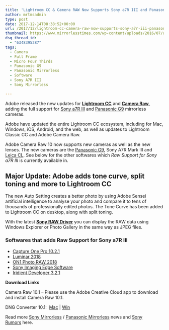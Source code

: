 ```yaml
---
title: 'Lightroom CC & Camera RAW Now Supports Sony a7R III and Panasonic G9'
author: mrtmsadmin
type: post
date: 2017-12-14T08:38:52+00:00
url: /2017/12/lightroom-cc-camera-raw-now-supports-sony-a7r-iii-panasonic-g9/
thumbnail: https://www.mirrorlesstimes.com/wp-content/uploads/2016/07/adobe-camera-raw-9-6-1.jpg
dsq_thread_id:
  - "6348395287"
tags:
  - Camera
  - Full Frame
  - Micro Four Thirds
  - Panasonic G9
  - Panasonic Mirrorless
  - Software
  - Sony A7R III
  - Sony Mirrorless

---
```

Adobe released the new updates for **<a href="https://helpx.adobe.com/lightroom-cc/using/whats-new.html" target="_blank" rel="noopener nofollow external noreferrer" data-wpel-link="external">Lightroom CC</a>** and **<a href="https://helpx.adobe.com/camera-raw/using/supported-cameras.html" target="_blank" rel="noopener nofollow external noreferrer" data-wpel-link="external">Camera Raw</a>**, adding the full support for <a href="https://www.mirrorlesstimes.com/tag/sony-a7r-iii/" target="_blank" rel="noopener" data-wpel-link="internal">Sony a7R III</a> and [Panasonic G9][1] mirrorless cameras.

Adobe have updated the entire Lightroom CC ecosystem, including for Mac, Windows, iOS, Android, and the web, as well as updates to Lightroom Classic CC and Adobe Camera Raw.

Adobe Camera Raw 10 now supports new cameras as well as the new lenses. The new cameras are the <a href="https://aax-us-east.amazon-adsystem.com/x/c/QvsdPZTkggGjctCxt16GXN8AAAFgVCer2AEAAAFKAYNsdGs/https://assoc-redirect.amazon.com/g/r/http://www.amazon.com/PANASONIC-Mirrorless-Megapixels-High-Resolution-DC-G9KBODY/dp/B0774KTV1X/ref=as_at/?imprToken=n7NURD9mGav8ILu2SsFmXw&slotNum=1&ie=UTF8&qid=1513069247&sr=8-1&keywords=Panasonic+G9&linkCode=sl1&tag=daicamnew-20&linkId=fc50eb8afc43b78f85e5f15f54ae29c4" target="_blank" rel="noopener">Panasonic G9</a>, Sony A7R Mark III and [Leica CL][2]. See below for the other softwares which _Raw Support for Sony a7R III_ is currently available in.<!--more-->

## Major Update: Adobe adds tone curve, split toning and more to Lightroom CC

The new Auto Setting creates a better photo by using Adobe Sensei artificial intelligence to analyse your photo and compare it to tens of thousands of professionally edited photos. The Tone Curve has been added to Lightroom CC on desktop, along with split toning.

With the latest [**Sony RAW Driver**][3] you can display the RAW data using Windows Explorer or Photo Gallery in the same way as JPEG files.

### Softwares that adds Raw Support for Sony a7R III

  * <a href="https://www.mirrorlesstimes.com/2017/11/capture-one-10-2-1-update-adds-raw-support-sony-a7riii-rx10-iv-rx0/" target="_blank" rel="noopener">Capture One Pro 10.2.1</a>
  * <a href="https://macphun.evyy.net/c/1130509/185399/3255?u=https%3A%2F%2Fmacphun.com%2Fluminar" target="_blank" rel="noopener">Luminar 2018</a>
  * <a href="https://www.dailycameranews.com/2017/11/on1-photo-raw-2018-announced/" target="_blank" rel="noopener">ON1 Photo RAW 2018</a>
  * <a href="https://support.d-imaging.sony.co.jp/app/imagingedge/en/download/" target="_blank" rel="noopener">Sony Imaging Edge Software</a>
  * <a href="http://iridient.com/products/iridientdeveloper_download.html" target="_blank" rel="external nofollow noopener">Iridient Developer 3.2.1</a>

**Download Links**

Camera Raw 10.1 – Please use the Adobe Creative Cloud app to download and install Camera Raw 10.1.

DNG Converter 10.1:  <a href="http://www.adobe.com/go/dng_converter_mac/" target="_blank" rel="nofollow noopener">Mac</a> | <a href="http://www.adobe.com/go/dng_converter_win/" target="_blank" rel="nofollow noopener">Win</a>

Read more <a href="https://www.mirrorlesstimes.com/tag/sony-mirrorless/" target="_blank" rel="noopener">Sony Mirrorless</a> / [Panasonic Mirrorless][4] news and <a href="https://www.dailycameranews.com/tag/sony-rumors/" target="_blank" rel="noopener">Sony Rumors</a> here.

 [1]: https://www.mirrorlesstimes.com/tag/panasonic-g9/
 [2]: https://www.mirrorlesstimes.com/2017/11/leica-cl-camera-elmarit-tl-18mm-f2-8-asph-lens-announced/
 [3]: https://www.dailycameranews.com/2017/12/sony-a7r-iii-firmware-update-verison-1-01-released/
 [4]: https://www.mirrorlesstimes.com/tag/panasonic-mirrorless/